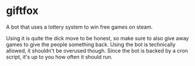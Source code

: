# giftfox
A bot that uses a lottery system to win free games on steam.

Using it is quite the dick move to be honest, so make sure to also give away games to give the people something back. Using the bot is technically allowed, it shouldn't be overused though.
Since the bot is backed by a cron script, it's up to you how often it should run.
